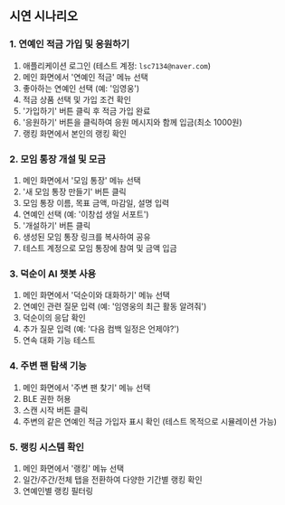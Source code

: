 ## 시연 시나리오

### 1. 연예인 적금 가입 및 응원하기
1. 애플리케이션 로그인 (테스트 계정: `lsc7134@naver.com`)
2. 메인 화면에서 '연예인 적금' 메뉴 선택
3. 좋아하는 연예인 선택 (예: '임영웅')
4. 적금 상품 선택 및 가입 조건 확인
5. '가입하기' 버튼 클릭 후 적금 가입 완료
6. '응원하기' 버튼을 클릭하여 응원 메시지와 함께 입금(최소 1000원)
7. 랭킹 화면에서 본인의 랭킹 확인

### 2. 모임 통장 개설 및 모금
1. 메인 화면에서 '모임 통장' 메뉴 선택
2. '새 모임 통장 만들기' 버튼 클릭
3. 모임 통장 이름, 목표 금액, 마감일, 설명 입력
4. 연예인 선택 (예: '이창섭 생일 서포트')
5. '개설하기' 버튼 클릭
6. 생성된 모임 통장 링크를 복사하여 공유
7. 테스트 계정으로 모임 통장에 참여 및 금액 입금

### 3. 덕순이 AI 챗봇 사용
1. 메인 화면에서 '덕순이와 대화하기' 메뉴 선택
2. 연예인 관련 질문 입력 (예: '임영웅의 최근 활동 알려줘')
3. 덕순이의 응답 확인
4. 추가 질문 입력 (예: '다음 컴백 일정은 언제야?')
5. 연속 대화 기능 테스트

### 4. 주변 팬 탐색 기능
1. 메인 화면에서 '주변 팬 찾기' 메뉴 선택
2. BLE 권한 허용
3. 스캔 시작 버튼 클릭
4. 주변의 같은 연예인 적금 가입자 표시 확인 (테스트 목적으로 시뮬레이션 가능)

### 5. 랭킹 시스템 확인
1. 메인 화면에서 '랭킹' 메뉴 선택
2. 일간/주간/전체 탭을 전환하여 다양한 기간별 랭킹 확인
3. 연예인별 랭킹 필터링